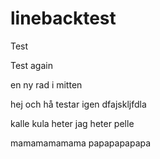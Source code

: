 # linebacktest

Test

Test again

en ny rad i mitten

hej och hå testar igen
dfajskljfdla



kalle kula heter
jag heter pelle

mamamamamama
papapapapapa
